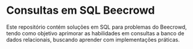 # Consultas em SQL Beecrowd

Este repositório contém soluções em SQL para problemas do Beecrowd, tendo como objetivo aprimorar as habilidades em consultas a banco de dados relacionais, buscando aprender com implementações práticas.

